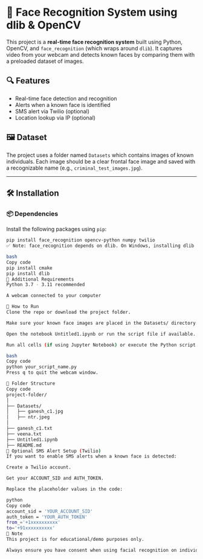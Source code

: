 # 🧠 Face Recognition System using dlib & OpenCV

This project is a **real-time face recognition system** built using Python, OpenCV, and `face_recognition` (which wraps around `dlib`). It captures video from your webcam and detects known faces by comparing them with a preloaded dataset of images.

## 🔍 Features

- Real-time face detection and recognition
- Alerts when a known face is identified
- SMS alert via Twilio (optional)
- Location lookup via IP (optional)

## 🖼 Dataset

The project uses a folder named `Datasets` which contains images of known individuals. Each image should be a clear frontal face image and saved with a recognizable name (e.g., `criminal_test_images.jpg`).

---

## 🛠 Installation

### 📦 Dependencies

Install the following packages using `pip`:

```bash
pip install face_recognition opencv-python numpy twilio
✅ Note: face_recognition depends on dlib. On Windows, installing dlib may require Visual C++ Build Tools. If you face issues, try:

bash
Copy code
pip install cmake
pip install dlib
🔧 Additional Requirements
Python 3.7 - 3.11 recommended

A webcam connected to your computer

🚀 How to Run
Clone the repo or download the project folder.

Make sure your known face images are placed in the Datasets/ directory.

Open the notebook Untitled1.ipynb or run the script file if available.

Run all cells (if using Jupyter Notebook) or execute the Python script:

bash
Copy code
python your_script_name.py
Press q to quit the webcam window.

📂 Folder Structure
Copy code
project-folder/
│
├── Datasets/
│   ├── ganesh_c1.jpg
│   ├── ntr.jpeg
│
├── ganesh_c1.txt
├── veena.txt
├── Untitled1.ipynb
├── README.md
📱 Optional SMS Alert Setup (Twilio)
If you want to enable SMS alerts when a known face is detected:

Create a Twilio account.

Get your ACCOUNT_SID and AUTH_TOKEN.

Replace the placeholder values in the code:

python
Copy code
account_sid = 'YOUR_ACCOUNT_SID'
auth_token = 'YOUR_AUTH_TOKEN'
from_='+1xxxxxxxxxx'
to='+91xxxxxxxxxx'
🔐 Note
This project is for educational/demo purposes only.

Always ensure you have consent when using facial recognition on individuals.
